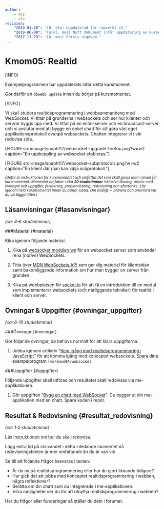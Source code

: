 ```yaml
---
author:
    - mos
    - efo
revision:
    "2019-01-20": "(B, efo) Uppdaterad för ramverk2 v2."
    "2018-06-08": "(prel, mos) Nytt dokument inför uppdatering av kursen."
    "2017-11-23": "(A, mos) Första utgåvan."
...
```

Kmom05: Realtid
==================================

[INFO]

Exempelprogrammen har uppdaterats inför detta kursmoment.

Gör därför en `dbwebb update` innan du börjar på kursmomentet.

[/INFO]

Vi skall studera realtidsprogrammering i webbsammanhang med WebSocket. Vi tittar på grunderna i websockets och ser hur klienter och servrar byggs upp med. Vi tittar på en echo-server och en broadcast-server och vi avslutar med att bygge en enkel chatt för att göra vårt eget applikationsprotokoll ovanpå websockets. Chatten integrerar vi i vår redovisa sida.



<!--more-->



[FIGURE src=image/snapht17/websocket-upgrade-firefox.png?w=w2 caption="En uppkoppling av websocket etableras."]

[FIGURE src=image/snapht17/websocket-subprotocols.png?w=w2 caption="En klient där man kan välja subprotokoll."]



<small><i>(Detta är instruktionen för kursmomentet och omfattar det som skall göras inom ramen för kursmomentet. Momentet omfattar cirka **20 studietimmar** inklusive läsning, arbete med övningar och uppgifter, felsökning, problemlösning, redovisning och eftertanke. Läs igenom hela kursmomentet innan du börjar jobba. Om möjligt -- planera och prioritera var du vill lägga tiden.)</i></small>



Läsanvisningar  {#lasanvisningar}
---------------------------------

*(ca: 4-6 studietimmar)*



###Material {#material}

Kika igenom följande material.

1. Kika på [websocket modulen ws](https://github.com/websockets/ws) för en websocket server som använder rena (_native_) WebSockets.

1. Titta över [MDN WebSockets API](https://developer.mozilla.org/en-US/docs/Web/API/WebSockets_API) som ger dig material för klientsidan samt bakomliggande information om hur man bygger en server från grunden.

1. Kika på webbplatsen för [socket.io](https://socket.io/) för att få en introduktion till en modul som implementerar websockets (och närliggande tekniker) för realtid i klient och server.



Övningar & Uppgifter  {#ovningar_uppgifter}
-------------------------------------------

*(ca: 6-10 studietimmar)*



###Övningar {#ovningar}

Gör följande övningar, de behövs normalt för att klara uppgifterna.

1. Jobba igenom artikeln "[Kom igång med realtidsprogrammering i JavaScript](kunskap/kom-igang-med-realtidsprogrammering-i-javascript)" för att komma igång med konceptet websockets. Spara dina exempelprogram i `me/kmom04/websocket`.



###Uppgifter {#uppgifter}

Följande uppgifter skall utföras och resultatet skall redovisas via me-applikationen.

1. Gör uppgiften "[Bygg en chatt med WebSocket](uppgift/bygg-en-chatt-med-websocket)". Du bygger ut din me-applikation med en chatt. Spara koden i repot.



Resultat & Redovisning  {#resultat_redovisning}
-----------------------------------------------

*(ca: 1-2 studietimmar)*

Läs [instruktionen om hur du skall redovisa](./../redovisa).

Lägg extra tid på skrivandet i detta inledande momentet då redovisningstexten är mer omfattande än du är van vid.

Se till att följande frågor besvaras i texten:

* Är du ny på realtidsprogrammering eller har du gjort liknande tidigare?
* Hur gick det att jobba med konceptet realtidsprogrammering i webben, några reflektioner?
* Berätta om din chatt som du integrerade i me-applikationen.
* Vilka möjligheter ser du för att utnyttja realtidsprogrammering i webben?

Har du frågor eller funderingar så ställer du dem i forumet.
